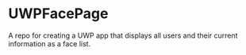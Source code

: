 # UWPFacePage
A repo for creating a UWP app that displays all users and their current information as a face list.
